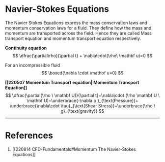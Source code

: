    

# Navier-Stokes Equations
The Navier Stokes Equations express the mass conservation laws and momentum conservation laws for a fluid. They define how the mass and momentum are transported across the field. Hence they are called Mass transport equation and momentum transport equation respectively. 

**Continuity equation**
$$
\dfrac{\partial\rho}{\partial t} + \nabla\cdot(\rho\ \mathbf u)=0
$$

For an incompressible fluid
$$
\boxed{\nabla \cdot \mathbf u=0}
$$

**[[220507 Momentum Transport equation| Momentum Transport Equation]]**
$$
\dfrac{\partial(\rho \  \mathbf U)}{\partial t}+\nabla\cdot (\rho  \mathbf U  \ \mathbf U)=\underbrace{-\nabla p }_{\text{Pressure}}+ \underbrace{\nabla\cdot \tau}_{\text{Shear Stress}}+\underbrace{\rho \ g}_{\text{gravity}}
$$



 
---
# References
1. [[220814 CFD-Fundamentals#Momentum The Navier-Stokes Equations]]

